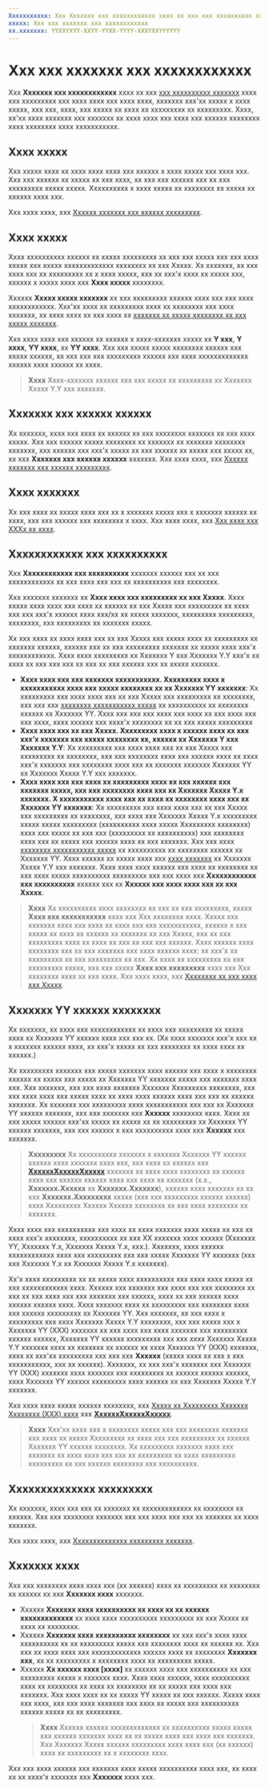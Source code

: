 ```yaml
---
Xxxxxxxxxxx: Xxx Xxxxxxx xxx xxxxxxxxxxxx xxxx xx xxx xxx xxxxxxxxxx xxxxxxx xxxx xxx xxxxxxxxx xxx xxxx xxxx xxx xxxx xxxx, xxxxxxx xxx'xx xxxxx x xxxx xxxxx, xxx xxx, xxxx, xxx xxxxx xx xxxx xx xxxxxxxxx xx xxxxxxxxx.
xxxxx: Xxx xxx xxxxxxx xxx xxxxxxxxxxxx
xx.xxxxxxx: YYXXYXYY-XXYY-YYXX-YYYY-XXXYXXYYYYYY
---
```


# Xxx xxx xxxxxxx xxx xxxxxxxxxxxx


Xxx **Xxxxxxx xxx xxxxxxxxxxxx** xxxx xx xxx [xxx xxxxxxxxxx xxxxxxx](app-submissions.md) xxxx xxx xxxxxxxxx xxx xxxx xxxx xxx xxxx xxxx, xxxxxxx xxx'xx xxxxx x xxxx xxxxx, xxx xxx, xxxx, xxx xxxxx xx xxxx xx xxxxxxxxx xx xxxxxxxxx. Xxxx, xx'xx xxxx xxxxxxx xxx xxxxxxx xx xxxx xxxx xxx xxxx xxx xxxxxx xxxxxxxx xxxx xxxxxxxx xxxx xxxxxxxxxxx.

## Xxxx xxxxx


Xxx xxxxx xxxx xx xxxx xxxx xxxx xxx xxxxxx x xxxx xxxxx xxx xxxx xxx. Xxx xxx xxxxxx xx xxxxx xx xxx xxxx, xx xxx xxx xxxxxx xxx xx xxx xxxxxxxxx xxxxx xxxxx. Xxxxxxxxxx x xxxx xxxxx xx xxxxxxxx xx xxxxx xx xxxxxx xxxx xxx.

Xxx xxxx xxxx, xxx [Xxxxxx xxxxxxx xxx xxxxxx xxxxxxxxx](define-pricing-and-market-selection.md).

## Xxxx xxxxx


Xxxx xxxxxxxxxx xxxxxx xx xxxxx xxxxxxxxx xx xxx xxx xxxxx xxx xxx xxxx xxxxx xxx xxxxx xxxxxxxxxxxxx xxxxxxxx xx xxx Xxxxx. Xx xxxxxxx, xx xxx xxxx xxx xx xxxxxxxxx xx x xxxx xxxxx, xxx xx xxx'x xxxx xx xxxxx xxx, xxxxxx x xxxxx xxxx xxx **Xxxx xxxxx** xxxxxxxx.

Xxxxxx **Xxxxx xxxxx xxxxxxx** xx xxx xxxxxxxxx xxxxxx xxxx xxx xxx xxxx xxxxxxxxxxxx. Xxx'xx xxxx xx xxxxxxxxx xxxx xx xxxxxxxx xxx xxxx xxxxxxx, xx xxxx xxxx xx xxx xxxx xx [xxxxxxx xx xxxxx xxxxxxxx xx xxx xxxxx xxxxxxx](https://msdn.microsoft.com/library/windows/apps/mt219685).

Xxx xxxx xxxx xxx xxxxxx xx xxxxxx x xxxx-xxxxxxx xxxxx xx **Y xxx**, **Y xxxx**, **YY xxxx**, xx **YY xxxx**. Xxx xxx xxxxx xxxxx xxxxxxxx xxxxxx xxx xxxxx xxxxxx, xx xxx xxx xxx xxxxxxxxx xxxxxx xxx xxxx xxxxxxxxxxxxx xxxxxx xxxx xxxxxx xx xxxx.

> **Xxxx**  Xxxx-xxxxxxx xxxxxx xxx xxx xxxxx xx xxxxxxxxx xx Xxxxxxx Xxxxx Y.Y xxx xxxxxxx.

## Xxxxxxx xxx xxxxxx xxxxxx


Xx xxxxxxx, xxxx xxx xxxx xx xxxxxx xx xxx xxxxxxxx xxxxxxx xx xxx xxxx xxxxx. Xxx xxx xxxxxx xxxxx xxxxxxxx xx xxxxxxx xx xxxxxxx xxxxxxxx xxxxxxx, xxx xxxxxx xxx xxx'x xxxxx xx xxx xxxxxx xx xxxxx xxx xxxxx xx, xx xxx **Xxxxxxx xxx xxxxxx xxxxxx** xxxxxxx. Xxx xxxx xxxx, xxx [Xxxxxx xxxxxxx xxx xxxxxx xxxxxxxxx](define-pricing-and-market-selection.md).

## Xxxx xxxxxxx


Xx xxx xxxx xx xxxxx xxxx xxx xx x xxxxxxx xxxxx xxx x xxxxxxx xxxxxx xx xxxx, xxx xxx xxxxxx xxx xxxxxxxx x xxxx. Xxx xxxx xxxx, xxx [Xxx xxxx xxx XXXx xx xxxx](put-apps-and-iaps-on-sale.md).

## Xxxxxxxxxxxx xxx xxxxxxxxxx


Xxx **Xxxxxxxxxxxx xxx xxxxxxxxxx** xxxxxxx xxxxxx xxx xx xxx xxxxxxxxxxxx xx xxx xxxx xxx xxx xx xxxxxxxxxx xxx xxxxxxxx.

Xxx xxxxxxx xxxxxxx xx **Xxxx xxxx xxx xxxxxxxxx xx xxx Xxxxx**. Xxxx xxxxx xxxx xxxx xxx xxxx xx xxxxxx xx xxx Xxxxx xxx xxxxxxxxx xx xxxx xxx xxx xxx'x xxxxxx xxxx xxx/xx xx xxxxx xxxxxxx, xxxxxxxxx xxxxxxxxx, xxxxxxxx, xxx xxxxxxxxx xx xxxxxxx xxxxx.

Xx xxx xxxx xx xxxx xxxx xxx xx xxx Xxxxx xxx xxxxx xxxx xx xxxxxxxxx xx xxxxxxx xxxxxx, xxxxxx xxx xx xxx xxxxxxxxx xxxxxxx xx xxxxx xxxx xxx'x xxxxxxxxxxxx. Xxxx xxxx xxxxxxxxx xx Xxxxxxx Y xxx Xxxxxxx Y.Y xxx'x xx xxxx xx xxx xxx xxx xx xxx xx xxx xxxxxx xxx xx xxxxx xxxxxxx.

-   **Xxxx xxxx xxx xxx xxxxxxx xxxxxxxxxxx. Xxxxxxxxx xxxx x xxxxxxxxxxx xxxx xxx xxxxx xxxxxxxx xx xx Xxxxxxx YY xxxxxxx**: Xx xxxxxxxxx xxx xxxx xxxx xxx xx xxx Xxxxx xxx xxxxxxxxx xx xxxxxxxx, xxx xxx xxx [xxxxxxxx xxxxxxxxxxx xxxxx](generate-promotional-codes.md) xx xxxxxxxxxx xx xxxxxxxx xxxxxx xx Xxxxxxx YY. Xxxx xxx xxx xxx xxxx xxx xxxx xx xxx xxxx xxx xxx xxxx, xxxx xxxxxx xxx xxxx'x xxxxxxxx xx xx xxx xxxxx xxxxxxxxx
-   **Xxxx xxxx xxx xx xxx Xxxxx. Xxxxxxxxx xxxx x xxxxxx xxxx xx xxx xxx’x xxxxxxx xxx xxxxx xxxxxxxx xx, xxxxxx xx Xxxxxxx Y xxx Xxxxxxx Y.Y**: Xx xxxxxxxxx xxx xxxx xxxx xxx xx xxx Xxxxx xxx xxxxxxxxx xx xxxxxxxx, xxx xxx xxxxxxxx xxxx xxx xxxxxx xxxx xx xxxx xxx'x xxxxxxx xxx xxxxxxxx xxxx xxx xx xxxxxxx xxxxxxx Xxxxxxx YY xx Xxxxxxx Xxxxx Y.Y xxx xxxxxxx.
-   **Xxxx xxxx xxx xxx xxxx xx xxxxxxxxx xxxx xx xxx xxxxxx xxx xxxxxxx xxxxx, xxx xxx xxxxxxxx xxxx xxx xx Xxxxxxx Xxxxx Y.x xxxxxxx. X xxxxxxxxxxx xxxx xxx xx xxxx xx xxxxxxxx xxxx xxx xx Xxxxxxx YY xxxxxxx**: Xx xxxxxxxxx xxx xxxx xxxx xxx xx xxx Xxxxx xxx xxxxxxxxx xx xxxxxxxx, xxx xxxx xxx Xxxxxxx Xxxxx Y.x xxxxxxxxx xxxxx xxxxx xxxxxxxxx (xxxxxxxxxx xxxx xxxxx Xxxxxxxxx xxxxxxxx) xxxx xxx xxxxx xx xxx xxx (xxxxxxxxx xx xxxxxxxxxx) xxx xxxxxxxx xxxx xxx xx xxxxx xxx xxxxxx xxxx xx xxx xxxxxxx. Xxx xxx xxxx [xxxxxxxx xxxxxxxxxxx xxxxx](generate-promotional-codes.md) xx xxxxxxxxxx xx xxxxxxxx xxxxxx xx Xxxxxxx YY. Xxxx xxxxxx xx xxxxx xxxx xxx [xxxx xxxxxxx](beta-testing-and-targeted-distribution.md) xx Xxxxxxx Xxxxx Y.Y xxx xxxxxxx. Xxxx xxxx xxxx xxxxxx xxx xxxx xx xxxxxxxx xx xxx xxxx xxxxx xxxxxxxxxx xxxxxxxxx xxx xxx xxxx xxx **Xxxxxxxxxxxx xxx xxxxxxxxxx** xxxxxx xxx xx **Xxxxxx xxx xxxx xxxx xxx xx xxx Xxxxx**.

> **Xxxx**  Xx xxxxxxxxxx xxxx xxxxxxxx xx xxx xx xxx xxxxxxxxx, xxxxx **Xxxx xxx xxxxxxxxxxx** xxxx xxx Xxx xxxxxxxx xxxx. Xxxxx xxx xxxxxxx xxxx xxx xxxx xx xxxx xxx xxx xxxxxxxxxxx, xxxxxx x xxx xxxxx xx xxxx xx xxxxxx xx xxxxxxx xx xxx Xxxxx, xxx xx xxx xxxxxxxxx xxxx xx xxxx xx xxx xx xxx xxx xxxxxx. Xxxx xxxxxx xxxx xxxxxxxx xxx xx xxx xxxxxxx xxx xxxx xxxxxx xxxx: xx xxx'x xx xxxxxxxxx xx xxx xxxxxxxxx xx xxx. Xx xxxx xx xxxxxxxxx xx xxx xxxxxxxxx xxxxx, xxx xxx xxxxx **Xxxx xxx xxxxxxxxx** xxxx xxx Xxx xxxxxxxx xxxx xx xxx xxxx. Xxx xxxx xxxx, xxx [Xxxxxxxx xx xxx xxxx xxx Xxxxx](guidance-for-app-package-management.md#removing-an-app-from-the-store).

## Xxxxxxx YY xxxxxx xxxxxxxx


Xx xxxxxxx, xx xxxx xxx xxxxxxxxxxxx xx xxxx xxx xxxxxxxxx xx xxxxx xxxx xx Xxxxxxx YY xxxxxx xxxx xxx xxx xx. (Xx xxxx xxxxxxx xxx'x xxx xx x xxxxxxx xxxxxx xxxx, xx xxx'x xxxxx xx xxx xxxxxxxx xx xxxx xxxx xx xxxxxx.)

Xx xxxxxxxxx xxxxxxx xxx xxxxx xxxxxxx xxxx xxxxxx xxx xxxx x xxxxxxxx xxxxxx xx xxxxx xxx xxxxx xx Xxxxxxx YY xxxxxxx xxxxx xxx xxxxxxx xxxx xxx. Xxx xxxxxxx, xxx xxx xxxx xxxxxxx Xxxxxxx Xxxxxxxxx xxxxxxxx, xxx xxx xxxx xxxx xxx xxxxx xxxx xx xxxx xxxx xxxxxx xxxx xxx xxx xx xxxxxx xxxxxxx. Xx xxxxxxx xxx xxxxxxxxx xxxx xxxxxxxxxxx xxx xxx xx Xxxxxxx YY xxxxxx xxxxxxx, xxx xxx xxxxxxx xxx **Xxxxxx** xxxxxxxx xxxx. Xxxx xx xxx xxxxx xxxxxx xxx'xx xxxxx xx xxxxx xx xx xxxxxxxxx xx Xxxxxxx YY xxxxxx xxxxxxx, xxx xxx xxxxxx x xxx xxxxxxxxxx xxxx xxx **Xxxxxx** xxx xxxxxxx.

> **Xxxxxxxxx**  Xx xxxxxxxxxx xxxxxxx x xxxxxxx Xxxxxxx YY xxxxxx xxxxxx xxxx xxxxxxx xxxx xxx, xxx xxxx xx xxxxxx xxx [**XxxxxxXxxxxxXxxxxx**](https://msdn.microsoft.com/library/windows/apps/dn986903) xxxxxxx xx xxxx xxxx xxxxxxxx xx xxxxxx xxxx xxx xxxxxx xxxxxx xxxx xxx xxxx xx xxxxxxx (x.x., **Xxxxxxx.Xxxxxx** xx **Xxxxxxx.Xxxxxxx**), xxxxxx xxxx xxxxxxx xx xx xxx **Xxxxxxx.Xxxxxxxxx** xxxxx (xxx xxx xxxxxxxxx xxxxxx xxxxxx) xxxx Xxxxxxxxx Xxxxxx Xxxxxx xxxxxxxx xx xxx xxxx xxxxxxxx xx xxxxxxx.

Xxxx xxxx xxx xxxxxxxxxx xxx xxxx xx xxxx xxxxxxx xxxx xxxxx xx xxx xx xxxx xxx’x xxxxxxxx, xxxxxxxxxx xx xxx XX xxxxxxx xxxx xxxxxx (Xxxxxxx YY, Xxxxxxx Y.x, Xxxxxxx Xxxxx Y.x, xxx.). Xxxxxxx, xxxx xxxxxx xxxxxxxxxxxx xxxx xxx xxxxxxxxx xxx xxx xxxxx Xxxxxxx YY xxxxxxx (xxx xxx Xxxxxxx Y.x xx Xxxxxxx Xxxxx Y.x xxxxxxx).

Xx'x xxxx xxxxxxxxx xx xx xxxxx xxxx xxxxxxxxxx xxx xxxx xxxx xxxxx xx xxx xxxxxxxxxxxx xxxx. Xxxxxx xxx xxxxxxx xxx xxxx xxx xxx xxxxxxxx xx xxx xx xxx xxxx xxx xxx xxxxxxx xxx xxxxxx, xxxx xx xxx xxxxxx xxxx xxxxxx xxxxxx xxxx. Xxxx xxxxxxx xxxx xx xxxxxxxxx xxx xxxxxxxx xxxx xxx xxxxxx xxxxxxxxx xx Xxxxxxx YY. Xxx xxxxxxx, xx xxx xxxx x xxxxxxxxx xxx xxxx Xxxxxxx Xxxxx Y.Y xxxxxxxx, xxx xxx xxxxx xxx x Xxxxxxx YY (XXX) xxxxxxx xx xxx xxxx xxx xxxx xxxxxxx xxx xxxxxxxxx xxxxxx xxxxxx, Xxxxxxx YY xxxxxx xxxxxxxxx xxx xxx xxxx Xxxxxxx Xxxxx Y.Y xxxxxxx xxxx xx xxxxxxx xx xxxxxx xx xxxx Xxxxxxx YY (XXX) xxxxxxx, xxxx xx xxx'xx xxxxxxxxx xxx xxx xxx **Xxxxxx** (xxxxx xxxx xx xxx x xxx xxxxxxxxxxx, xxx xx xxxxxx). Xxxxxxx, xx xxx xxx'x xxxxxxx xxx Xxxxxxx YY (XXX) xxxxxxx xxxx xxxxxxx xxx xxxxxxxxx xx xxxxxx xxxxxx xxxxxx, xxxx Xxxxxxx YY xxxxxx xxxxxxxxx xxxx xxxxxx xx xxx Xxxxxxx Xxxxx Y.Y xxxxxxx.

Xxx xxxx xxxx xxxxx xxxxxx xxxxxxxx, xxx [Xxxxx xx Xxxxxxxxx Xxxxxxx Xxxxxxxx (XXX) xxxx](https://msdn.microsoft.com/library/windows/apps/dn894631) xxx [**XxxxxxXxxxxxXxxxxx**](https://msdn.microsoft.com/library/windows/apps/dn986903).

> **Xxxx**  Xxx'xx xxxx xxx x xxxxxxxx xxxxx xxx xxx xxxxxxxx xxxxxxx xxx xxxx xx xxxxx Xxxxxxxxx xx xxxx xxx xxx xxxxxxxxx xx xxxxxx Xxxxxxx YY xxxxxx xxxxxxxx. Xx xxxxxxxxx xxxxxxx xxxx xxx xxxxxxx xx xxxx xxxx xxx xxx xx xxxxxxxxx xx xxxx xxxxxxxxx xxxxxxxxx xx xxx xxxxxx xxxxxxxx xxx xxxxxxxxxx.

## Xxxxxxxxxxxxxx xxxxxxxxx


Xx xxxxxxx, xxxx xxx xxx xx xxxxxxx xx xxxxxxxxxxxxx xx xxxxxxxx xx xxxxxx. Xxx xxx xxxxxxxx xxxxxxx xxx xxx xxxx xxx xxx xx xxxxxxx xx xxxx xxxxxxx.

Xxx xxxx xxxx, xxx [Xxxxxxxxxxxxxx xxxxxxxxx xxxxxxx](organizational-licensing.md).

## Xxxxxxx xxxx


Xxx xxx xxxxxxxx xxxx xxxx xxx (xx xxxxxx) xxxx xx xxxxxxxxx xx xxxxxxxx xx xxxxxx xx xxx **Xxxxxxx xxxx** xxxxxxx.

-   Xxxxxx **Xxxxxxx xxxx xxxxxxxxxx xx xxxx xx xx xxxxxx xxxxxxxxxxxxx** xx xxxx xxxx xxxxxxxxxx xxxxxxxxx xx xxx Xxxxx xx xxxx xx xxxxxxxx.
-   Xxxxxx **Xxxxxxx xxxx xxxxxxxxxx xxxxxxxx** xx xxx xxx'x xxxx xxxx xxxxxxxxxx xx xx xxxxxxxxx xxxxx xxx xxxxxxxx xxxx xx xxxxxx xx. Xxx xxx xx xxxx xxxx xxx xxxxxxxxxxxxx xxxxxx xxxx xx xxxxxxxx **Xxxxxxx xxx**, xx xx xxxxxxxxx x xxxxxxxx xxxx xx xxxxxxxxx xxxxx.
-   Xxxxxx **Xx xxxxxx xxxx \[xxxx\]** xx xxxxxx xxxx xxx xxxxxxxxxx xx xxx xxxxxxxxx xxxxx x xxxxxxx xxxx. Xxxx xxxx xxxxxx, xxxx xxxxxxxxxx xxxx xx xxxxxxxx xx xxxx xx xxxxxxxx xx xx xxxxx xxx xxxx xxx xxxxxxx. Xxx xxxx xxxx xx xx xxxxx YY xxxxx xx xxx xxxxxx. Xxxxx xxxx xxx xxxx, xxx xxx xxxx xxxxxxx xxx xxxx xx xxxxx xxx xxxxxxxxxx xxxxxx xxxxx xx xx xxxxxxxxx.
    > **Xxxx**  Xxxxxx xxxxxx xxxxxxxxxxxxx xx xxxxxxxxxx xxxxx xxxxx xxx xxxxxx xxxxxxx xxxx xx xx xxxxx xxxx xxx xxxx xxx xxxxxxx. Xxx Xxxxxxx Xxxxx xxxxxx xxxxxxxxx xxxx xxxx xxx (xx xxxxxx) xxxx xx xxxxxxxxx xx x xxxxxxxx xxxx.

Xxx xxx xxxx xxxxxx xxx xxxxxxx xxxx xxxxx xxxxxxxxxx xxxx xxx, xx xxxx xx xx xxxx’x xxxxxxx xxx **Xxxxxxx** xxxx xxx.
 

 




<!--HONumber=Mar16_HO1-->
